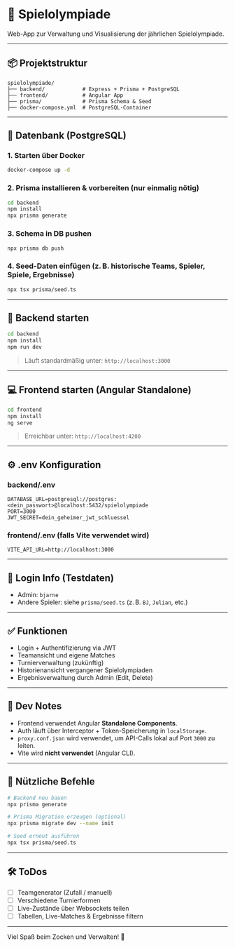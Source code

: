 # 🏅 Spielolympiade

Web-App zur Verwaltung und Visualisierung der jährlichen Spielolympiade.

---

## 📦 Projektstruktur

```
spielolympiade/
├── backend/            # Express + Prisma + PostgreSQL
├── frontend/           # Angular App
├── prisma/             # Prisma Schema & Seed
├── docker-compose.yml  # PostgreSQL-Container
```

---

## 🐘 Datenbank (PostgreSQL)

### 1. Starten über Docker

```bash
docker-compose up -d
```

### 2. Prisma installieren & vorbereiten (nur einmalig nötig)

```bash
cd backend
npm install
npx prisma generate
```

### 3. Schema in DB pushen

```bash
npx prisma db push
```

### 4. Seed-Daten einfügen (z. B. historische Teams, Spieler, Spiele, Ergebnisse)

```bash
npx tsx prisma/seed.ts
```

---

## 🚀 Backend starten

```bash
cd backend
npm install
npm run dev
```

> Läuft standardmäßig unter: `http://localhost:3000`

---

## 💻 Frontend starten (Angular Standalone)

```bash
cd frontend
npm install
ng serve
```

> Erreichbar unter: `http://localhost:4200`

---

## ⚙️ .env Konfiguration

### backend/.env

```
DATABASE_URL=postgresql://postgres:<dein_passwort>@localhost:5432/spielolympiade
PORT=3000
JWT_SECRET=dein_geheimer_jwt_schluessel
```

### frontend/.env (falls Vite verwendet wird)

```
VITE_API_URL=http://localhost:3000
```

---

## 🔐 Login Info (Testdaten)

- Admin: `bjarne`
- Andere Spieler: siehe `prisma/seed.ts` (z. B. `BJ`, `Julian`, etc.)

---

## ✅ Funktionen

- Login + Authentifizierung via JWT
- Teamansicht und eigene Matches
- Turnierverwaltung (zukünftig)
- Historienansicht vergangener Spielolympiaden
- Ergebnisverwaltung durch Admin (Edit, Delete)

---

## 🧠 Dev Notes

- Frontend verwendet Angular **Standalone Components**.
- Auth läuft über Interceptor + Token-Speicherung in `localStorage`.
- `proxy.conf.json` wird verwendet, um API-Calls lokal auf Port `3000` zu leiten.
- Vite wird **nicht verwendet** (Angular CLI).

---

## 🧹 Nützliche Befehle

```bash
# Backend neu bauen
npx prisma generate

# Prisma Migration erzeugen (optional)
npx prisma migrate dev --name init

# Seed erneut ausführen
npx tsx prisma/seed.ts
```

---

## 🛠️ ToDos

- [ ] Teamgenerator (Zufall / manuell)
- [ ] Verschiedene Turnierformen
- [ ] Live-Zustände über Websockets teilen
- [ ] Tabellen, Live-Matches & Ergebnisse filtern

---
Viel Spaß beim Zocken und Verwalten! 🍻
